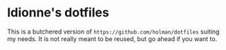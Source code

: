 # ldionne's dotfiles

This is a butchered version of `https://github.com/holman/dotfiles` suiting
my needs. It is not really meant to be reused, but go ahead if you want to.
